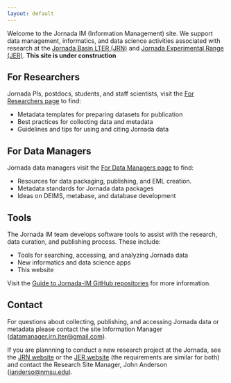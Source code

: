 ```yaml
---
layout: default
---
```


Welcome to the Jornada IM (Information Management) site. We support data management, informatics, and data science activities associated with research at the [Jornada Basin LTER (JRN)](https://lter.jornada.nmsu.edu) and [Jornada Experimental Range (JER)](https://jornada.nmsu.edu). **This site is under construction**

## For Researchers

Jornada PIs, postdocs, students, and staff scientists, visit the [For Researchers page](https://jornada-im.github.io/researcher_info) to find:

- Metadata templates for preparing datasets for publication
- Best practices for collecting data and metadata
- Guidelines and tips for using and citing Jornada data

## For Data Managers 

Jornada data managers visit the [For Data Managers page](https://jornada-im.github.io/im_info) to find:

- Resources for data packaging, publishing, and EML creation.
- Metadata standards for Jornada data packages
- Ideas on DEIMS, metabase, and database development

## Tools

The Jornada IM team develops software tools to assist with the research, data curation, and publishing process. These include:

- Tools for searching, accessing, and analyzing Jornada data
- New informatics and data science apps
- This website

Visit the [Guide to Jornada-IM GitHub repositories](https://github.com/jornada-im/jornada-im-repository-index) for more information.

## Contact

For questions about collecting, publishing, and accessing Jornada data or metadata please contact the site Information Manager (<datamanager.jrn.lter@gmail.com>).

If you are plannning to conduct a new research project at the Jornada, see the [JRN website](https://lter.jornada.nmsu.edu/for-researchers) or the [JER website](https://jornada.nmsu.edu/ltar/data/documentation) (the requirements are similar for both) and contact the Research Site Manager, John Anderson (<janderso@nmsu.edu>).
